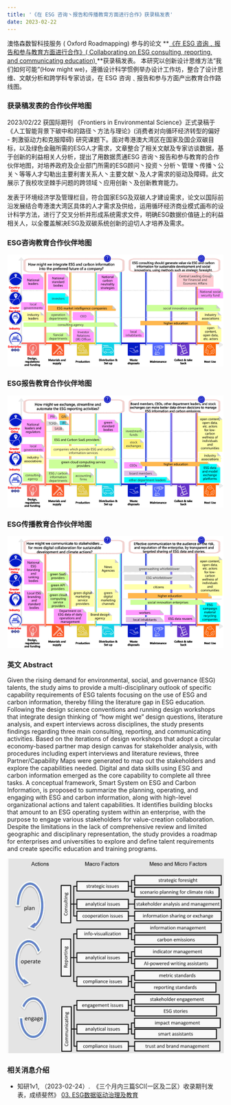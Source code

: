 ```yaml
---
title: '《在 ESG 咨询丶报告和传播教育方面进行合作》获录稿发表'
date: 2023-02-22
---
```


澳恪森数智科技服务 ( Oxford Roadmapping) 参与的论文 **[《在 ESG 咨询﹑报告和参与教育方面进行合作》( Collaborating on ESG consulting, reporting, and communicating education) ](https://www.frontiersin.org/articles/10.3389/fenvs.2023.1119011/abstract)**获录稿发表。 
本研究以创新设计思维方法“我们如何可能”(How might we)，遵循设计科学惯例举办设计工作坊，整合了设计思维、文献分析和跨学科专家访谈，在 ESG 咨询﹑报告和参与方面产出教育合作路线图。


<!--more-->

### 获录稿发表的合作伙伴地图



2023/02/22 获国际期刊 《Frontiers in Environmental Science》正式录稿于《人工智能背景下碳中和的路径丶方法与理论》(消费者对向循环经济转型的偏好 - 刺激驱动力和克服障碍) 研究课题下。面对粤港澳大湾区在国家及国企双碳目标，以及绿色金融所需的ESG人才需求，文章整合了相关文献及专家访谈数据，基于创新的利益相关人分析，提出了用数据贯通ESG 咨询丶报告和参与教育的合作伙伴地图，对培养政府及企业部门所需的ESG顾问丶投资丶分析丶管理丶传播丶公关丶等等人才勾勒出主要利害关系人丶主要文献丶及人才需求的驱动及障碍。此文展示了我校攻坚棘手问题的跨领域丶应用创新丶及创新教育能力。

发表于环境经济学及管理栏目，符合国家ESG及双碳人才建设需求，论文以国际前沿发展结合粤港澳大湾区具体的人才需求及供给，运用循环经济商业模式画布的设计科学方法，进行了交叉分析并形成系统需求文件，明确ESG数据价值链上的利益相关人，以全覆盖解决ESG及双碳系统创新的迫切人才培养及需求。

### ESG咨询教育合作伙伴地图
![ESG-Education-PartnerMap-consulting.png](./ESG-Education-PartnerMap-consulting.png)
### ESG报告教育合作伙伴地图
![ESG-Education-PartnerMap-reporting.png](./ESG-Education-PartnerMap-reporting.png)

### ESG传播教育合作伙伴地图
![ESG-Education-PartnerMap-communicating.png](./ESG-Education-PartnerMap-communicating.png)

### 英文 Abstract

Given the rising demand for environmental, social, and governance (ESG) talents, the study aims to provide a multi-disciplinary outlook of specific capability requirements of ESG talents focusing on the use of ESG and carbon information, thereby filling the literature gap in ESG education. Following the design science conventions and running design workshops that integrate design thinking of “how might we” design questions, literature analysis, and expert interviews across disciplines, the study presents findings regarding three main consulting, reporting, and communicating activities. Based on the iterations of design workshops that adopt a circular economy-based partner map design canvas for stakeholder analysis, with procedures including expert interviews and literature reviews, three Partner/Capability Maps were generated to map out the stakeholders and explore the capabilities needed. Digital and data skills using ESG and carbon information emerged as the core capability to complete all three tasks. A conceptual framework, Smart System on ESG and Carbon Information, is proposed to summarize the planning, operating, and engaging with ESG and carbon information, along with high-level organizational actions and talent capabilities. It identifies building blocks that amount to an ESG operating system within an enterprise, with the purpose to engage various stakeholders for value-creation collaboration. Despite the limitations in the lack of comprehensive review and limited geographic and disciplinary representation, the study provides a roadmap for enterprises and universities to explore and define talent requirements and create specific education and training programs.

![featured.jpg](./featured.jpg)

### 相关消息介绍


*  知研1v1,  （2023-02-24）.　《三个月内三篇SCI(一区及二区）收录期刊发表，成绩斐然》 [03. ESG数据驱动治理及教育](https://mp.weixin.qq.com/s?src=11&timestamp=1679377034&ver=4419&signature=58rspt51riDaR40jvggKb7MvePyHPP3j0uR0cLd2acMEJsEzW2094fT63kp-SKdgx*ORo6w1YEtlkh3eg48VOxVKMBasEFW1A-Xd4OC31j3t2JoChGuMHv-2IOxJnnDQ&new=1)


